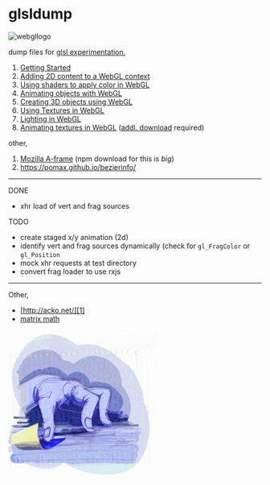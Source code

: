 glsldump
========

![webgllogo](https://i0.wp.com/www.iontom.com/wp-content/uploads/2014/03/webgl1.png?w=400)

dump files for [glsl experimentation.][0]

 1. [Getting Started][4]
 2. [Adding 2D content to a WebGL context][5]
 3. [Using shaders to apply color in WebGL][6]
 4. [Animating objects with WebGL][7]
 5. [Creating 3D objects using WebGL][8]
 6. [Using Textures in WebGL][9]
 7. [Lighting in WebGL][10]
 8. [Animating textures in WebGL][11] ([addl. download][12] required)


other,

 1. [Mozilla A-frame][20] (npm download for this is _big_)
 2. https://pomax.github.io/bezierinfo/

------------------------------------------------

DONE

 * xhr load of vert and frag sources

TODO

 * create staged x/y animation (2d)
 * identify vert and frag sources dynamically (check for `gl_FragColor` or `gl_Position`
 * mock xhr requests at test directory
 * convert frag loader to use rxjs

------------------------------------------------

Other,

 * [http://acko.net/][1]
 * [matrix math][2]


![scrounge](https://github.com/iambumblehead/scroungejs/raw/master/img/hand.png) 


[0]: https://developer.mozilla.org/en-US/docs/Web/API/WebGL_API/Tutorial/Getting_started_with_WebGL "webgl getting started"
[1]: http://acko.net/ "acko.net"
[2]: http://joshua.smcvt.edu/linalg.html/book.pdf
[4]: https://github.com/iambumblehead/glsldump/blob/master/src/glsldump_step1.js "step1"
[5]: https://github.com/iambumblehead/glsldump/blob/master/src/glsldump_step2.js "step2"
[6]: https://github.com/iambumblehead/glsldump/blob/master/src/glsldump_step3.js "step3"
[7]: https://github.com/iambumblehead/glsldump/blob/master/src/glsldump_step4.js "step4"
[8]: https://github.com/iambumblehead/glsldump/blob/master/src/glsldump_step5.js "step5"
[9]: https://github.com/iambumblehead/glsldump/blob/master/src/glsldump_step6.js "step6"
[10]: https://github.com/iambumblehead/glsldump/blob/master/src/glsldump_step7.js "step7"
[11]: https://github.com/iambumblehead/glsldump/blob/master/src/glsldump_step8.js "step8"
[12]: http://mdn.github.io/webgl-examples/tutorial/sample8/Firefox.ogv "Firefox.ogv"

[20]: https://aframe.io/ "mozilla a-frame"

<!--
https://github.com/codecruzer/webgl-shader-loader-js
https://github.com/MarkusSprunck/webgl-hello-world

https://bugs.chromium.org/p/chromium/issues/detail?id=180632
http://programmers.stackexchange.com/questions/289857/is-progressive-http-download-a-viable-alternative-to-hls-dash-rtmp-for-providing
https://en.wikipedia.org/wiki/Dynamic_Adaptive_Streaming_over_HTTP
-->
